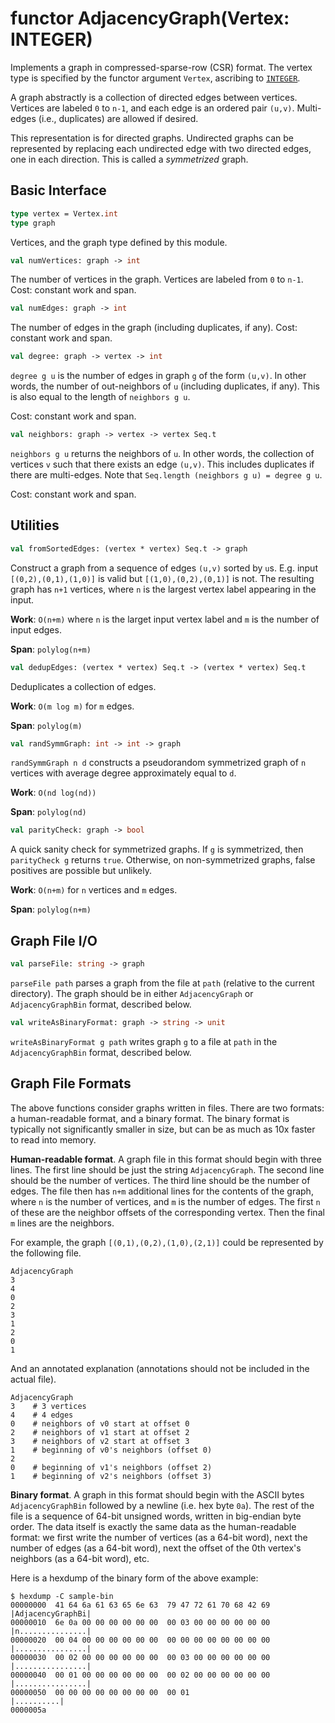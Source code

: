 # functor AdjacencyGraph(Vertex: INTEGER)

Implements a graph in compressed-sparse-row (CSR) format. The vertex type
is specified by the functor argument `Vertex`, ascribing to
[`INTEGER`](https://smlfamily.github.io/Basis/integer.html).

A graph abstractly is a collection of directed edges between vertices.
Vertices are labeled `0` to `n-1`, and each edge is an ordered pair `(u,v)`.
Multi-edges (i.e., duplicates) are allowed if desired.

This representation is for directed graphs. Undirected graphs can be
represented by replacing each undirected edge with two directed edges, one in
each direction. This is called a *symmetrized* graph.

## Basic Interface

```sml
type vertex = Vertex.int
type graph
```

Vertices, and the graph type defined by this module.

```sml
val numVertices: graph -> int
```

The number of vertices in the graph. Vertices are labeled from `0` to `n-1`.
Cost: constant work and span.

```sml
val numEdges: graph -> int
```

The number of edges in the graph (including duplicates, if any).
Cost: constant work and span.

```sml
val degree: graph -> vertex -> int
```

`degree g u` is the number of edges in graph `g` of the form `(u,v)`. In other
words, the number of out-neighbors of `u` (including duplicates, if any). This
is also equal to the length of `neighbors g u`.

Cost: constant work and span.

```sml
val neighbors: graph -> vertex -> vertex Seq.t
```

`neighbors g u` returns the neighbors of `u`. In other words, the collection
of vertices `v` such that there exists an edge `(u,v)`. This includes
duplicates if there are multi-edges. Note that
`Seq.length (neighbors g u) = degree g u`.

Cost: constant work and span.

## Utilities

```sml
val fromSortedEdges: (vertex * vertex) Seq.t -> graph
```

Construct a graph from a sequence of edges `(u,v)` sorted by `u`s. E.g.
input `[(0,2),(0,1),(1,0)]` is valid but `[(1,0),(0,2),(0,1)]` is not. The
resulting graph has `n+1` vertices, where `n` is the largest vertex label
appearing in the input.

**Work**: `O(n+m)` where `n` is the larget input vertex label
and `m` is the number of input edges.

**Span**: `polylog(n+m)`

```sml
val dedupEdges: (vertex * vertex) Seq.t -> (vertex * vertex) Seq.t
```

Deduplicates a collection of edges.

**Work**: `O(m log m)` for `m` edges.

**Span**: `polylog(m)`

```sml
val randSymmGraph: int -> int -> graph
```

`randSymmGraph n d` constructs a pseudorandom symmetrized graph of `n`
vertices with average degree approximately equal to `d`.

**Work**: `O(nd log(nd))`

**Span**: `polylog(nd)`


```sml
val parityCheck: graph -> bool
```

A quick sanity check for symmetrized graphs. If `g` is symmetrized, then
`parityCheck g` returns `true`. Otherwise, on non-symmetrized graphs,
false positives are possible but unlikely.

**Work**: `O(n+m)` for `n` vertices and `m` edges.

**Span**: `polylog(n+m)`

## Graph File I/O

```sml
val parseFile: string -> graph
```

`parseFile path` parses a graph from the file at `path`
(relative to the current directory). The graph should be in either
`AdjacencyGraph` or `AdjacencyGraphBin` format, described below.

```sml
val writeAsBinaryFormat: graph -> string -> unit
```

`writeAsBinaryFormat g path` writes graph `g` to a file at `path` in
the `AdjacencyGraphBin` format, described below.

## Graph File Formats

The above functions consider graphs written in files. There are two formats: a
human-readable format, and a binary format. The binary format is typically
not significantly smaller in size, but can be as much as 10x faster to read
into memory.

**Human-readable format**. A graph file in this format should begin with three
lines. The first line should be just the string `AdjacencyGraph`. The second
line should be the number of vertices. The third line should be the number of
edges. The file then has `n+m` additional lines for the contents of the graph,
where `n` is the number of vertices, and `m` is the number of edges.
The first `n` of these are the neighbor offsets of the corresponding vertex.
Then the final `m` lines are the neighbors.

For example, the graph `[(0,1),(0,2),(1,0),(2,1)]` could be represented by the
following file.

```
AdjacencyGraph
3
4
0
2
3
1
2
0
1
```

And an annotated explanation (annotations should not be included in the actual
file).

```
AdjacencyGraph
3    # 3 vertices
4    # 4 edges
0    # neighbors of v0 start at offset 0
2    # neighbors of v1 start at offset 2
3    # neighbors of v2 start at offset 3
1    # beginning of v0's neighbors (offset 0)
2
0    # beginning of v1's neighbors (offset 2)
1    # beginning of v2's neighbors (offset 3)
```

**Binary format**. A graph in this format should begin with the ASCII bytes
`AdjacencyGraphBin` followed by a newline (i.e. hex byte `0a`). The rest of
the file is a sequence of 64-bit unsigned words, written in big-endian byte
order. The data itself is exactly the same data as the human-readable format:
we first write the number of vertices (as a 64-bit word), next the number of
edges (as a 64-bit word), next the offset of the 0th vertex's neighbors (as
a 64-bit word), etc.

Here is a hexdump of the binary form of the above example:
```
$ hexdump -C sample-bin
00000000  41 64 6a 61 63 65 6e 63  79 47 72 61 70 68 42 69  |AdjacencyGraphBi|
00000010  6e 0a 00 00 00 00 00 00  00 03 00 00 00 00 00 00  |n...............|
00000020  00 04 00 00 00 00 00 00  00 00 00 00 00 00 00 00  |................|
00000030  00 02 00 00 00 00 00 00  00 03 00 00 00 00 00 00  |................|
00000040  00 01 00 00 00 00 00 00  00 02 00 00 00 00 00 00  |................|
00000050  00 00 00 00 00 00 00 00  00 01                    |..........|
0000005a
```
